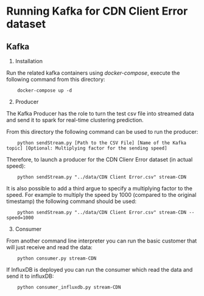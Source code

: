 # Running Kafka for CDN Client Error dataset

## Kafka 
1. Installation

Run the related kafka containers using *docker-compose*, execute the following command from this directory:

        docker-compose up -d

2. Producer

The Kafka Producer has the role to turn the test csv file into streamed data and send it to spark for real-time clustering prediction.
	
From this directory the following command can be used to run the producer:

        python sendStream.py [Path to the CSV File] [Name of the Kafka topic] [Optional: Multiplying factor for the sending speed]
		
Therefore, to launch a producer for the CDN Clienr Error dataset (in actual speed):
        
        python sendStream.py "../data/CDN Client Error.csv" stream-CDN 
		
It is also possible to add a third argue to specify a multiplying factor to the speed. For example to multiply the speed by 1000 (compared to the original timestamp) the following command should be used:

        python sendStream.py "../data/CDN Client Error.csv" stream-CDN --speed=1000
		
3. Consumer 

From another command line interpreter you can run the basic customer that will just receive and read the data:
		
        python consumer.py stream-CDN

If InfluxDB is deployed you can run the consumer which read the data and send it to influxDB:
        
        python consumer_influxdb.py stream-CDN
